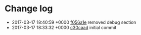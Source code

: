 # Change log

 - 2017-03-17 18:40:59 +0000 [f056a1e](https://github.com/cloudflare/python-cloudflare/commit/f056a1e5241cf059fa71c3916df18770967560b6) removed debug section
 - 2017-03-17 18:33:32 +0000 [c30caad](https://github.com/cloudflare/python-cloudflare/commit/c30caadb14173863e47212532a4f7051d9c562fb) initial commit
